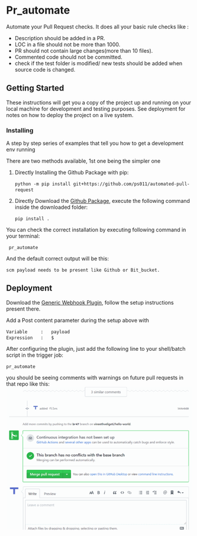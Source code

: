 # Pr_automate

Automate your Pull Request checks.
It does all your basic rule checks like :

- Description should be added in a PR.
- LOC in a file should not be more than 1000.
- PR should not contain large changes(more than 10 files).
- Commented code should not be committed.
- check if the test folder is modified/ new tests should be added when source code is changed.

## Getting Started

These instructions will get you a copy of the project up and running on your local machine for development and testing purposes. See deployment for notes on how to deploy the project on a live system.

### Installing

A step by step series of examples that tell you how to get a development env running

There are two methods available, 1st one being the simpler one

1. Directly Installing the Github Package with pip:

    ```shell
    python -m pip install git+https://github.com/ps011/automated-pull-request
    ```
2. Directly Download the [Github Package](https://github.com/ps011/automated-pull-request), execute the following command inside the downloaded folder:

    ```shell
    pip install .
    ```

You can check the correct installation by executing following command in your terminal:

	 pr_automate

And the default correct output will be this:

```
scm payload needs to be present like Github or Bit_bucket.
```

## Deployment

Download the [Generic Webhook Plugin](https://plugins.jenkins.io/generic-webhook-trigger/), follow the setup instructions present there.

Add a Post content parameter during the setup above with

```
Variable     :   payload
Expression   :   $
```

After configuring the plugin, just add the following line to your shell/batch script in the trigger job:

```
pr_automate
```

you should be seeing comments with warnings on future pull requests in that repo like this:
![gif](./github_2_edited.gif?raw=true)


